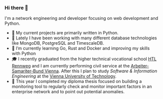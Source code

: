 ### **Hi there 👋**

I'm a network engineering and developer focusing on web development and Python.

- 🔭 My current projects are primarily written in Python.
- 💾 Lately I have been working with many different database technologies like MongoDB, PostgreSQL and TimescaleDB.
- 🌱 I’m currently learning Go, Rust and Docker and improving my skills with Python
- 🎓 I recently graduated from the higher technical vocational school [HTL Rennweg](https://www.htlrennweg.at/) and I am currently performing civil service at the [Arbeiter-Samariter-Bund Vienna](https://www.samariterbund.net/). After this I plan to study *Software & Information Engineering* at the [Vienna University of Technology](https://www.tuwien.at/en/).
- 📄 This year I completed my diploma thesis focused on building a monitoring tool to regularly check and monitor important factors in an enterprise network and to point out potential anomalies.

